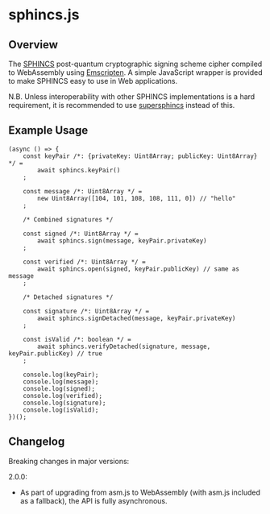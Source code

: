 # sphincs.js

## Overview

The [SPHINCS](https://sphincs.cr.yp.to) post-quantum cryptographic signing scheme
cipher compiled to WebAssembly using [Emscripten](https://github.com/kripken/emscripten).
A simple JavaScript wrapper is provided to make SPHINCS easy to use in Web applications.

N.B. Unless interoperability with other SPHINCS implementations is a hard requirement,
it is recommended to use [supersphincs](https://github.com/cyph/supersphincs)
instead of this.

## Example Usage

	(async () => {
		const keyPair /*: {privateKey: Uint8Array; publicKey: Uint8Array} */ =
			await sphincs.keyPair()
		;

		const message /*: Uint8Array */ =
			new Uint8Array([104, 101, 108, 108, 111, 0]) // "hello"
		;

		/* Combined signatures */

		const signed /*: Uint8Array */ =
			await sphincs.sign(message, keyPair.privateKey)
		;

		const verified /*: Uint8Array */ =
			await sphincs.open(signed, keyPair.publicKey) // same as message
		;

		/* Detached signatures */
		
		const signature /*: Uint8Array */ =
			await sphincs.signDetached(message, keyPair.privateKey)
		;

		const isValid /*: boolean */ =
			await sphincs.verifyDetached(signature, message, keyPair.publicKey) // true
		;

		console.log(keyPair);
		console.log(message);
		console.log(signed);
		console.log(verified);
		console.log(signature);
		console.log(isValid);
	})();

## Changelog

Breaking changes in major versions:

2.0.0:

* As part of upgrading from asm.js to WebAssembly (with asm.js included as a fallback),
the API is fully asynchronous.
